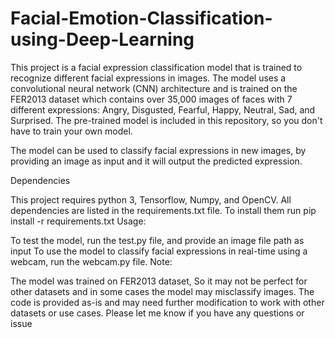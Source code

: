 # Facial-Emotion-Classification-using-Deep-Learning

This project is a facial expression classification model that is trained to recognize different facial expressions in images. The model uses a convolutional neural network (CNN) architecture and is trained on the FER2013 dataset which contains over 35,000 images of faces with 7 different expressions: Angry, Disgusted, Fearful, Happy, Neutral, Sad, and Surprised. The pre-trained model is included in this repository, so you don't have to train your own model.

The model can be used to classify facial expressions in new images, by providing an image as input and it will output the predicted expression.

Dependencies

This project requires python 3, Tensorflow, Numpy, and OpenCV. All dependencies are listed in the requirements.txt file. To install them run pip install -r requirements.txt
Usage:

To test the model, run the test.py file, and provide an image file path as input
To use the model to classify facial expressions in real-time using a webcam, run the webcam.py file.
Note:

The model was trained on FER2013 dataset, So it may not be perfect for other datasets and in some cases the model may misclassify images.
The code is provided as-is and may need further modification to work with other datasets or use cases.
Please let me know if you have any questions or issue
